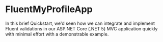 # FluentMyProfileApp
In this brief Quickstart, we'd seen how we can integrate and implement Fluent validations in our ASP.NET Core (.NET 5) MVC application quickly with minimal effort with a demonstrable example.
